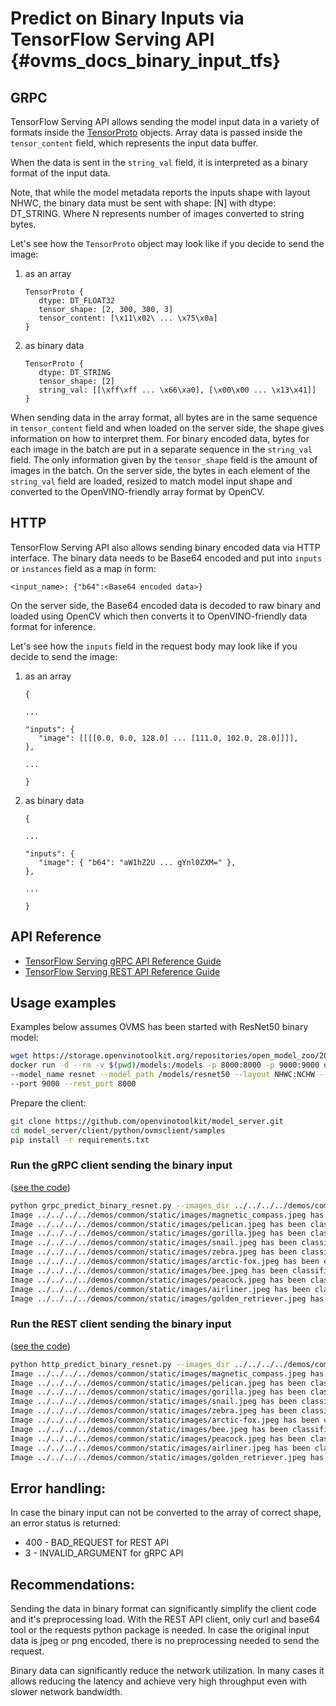 # Predict on Binary Inputs via TensorFlow Serving API {#ovms_docs_binary_input_tfs}

## GRPC

TensorFlow Serving API allows sending the model input data in a variety of formats inside the [TensorProto](https://github.com/tensorflow/tensorflow/blob/master/tensorflow/core/framework/tensor.proto) objects.
Array data is passed inside the `tensor_content` field, which represents the input data buffer.

When the data is sent in the `string_val` field, it is interpreted as a binary format of the input data.

Note, that while the model metadata reports the inputs shape with layout NHWC, the binary data must be sent with 
shape: [N] with dtype: DT_STRING. Where N represents number of images converted to string bytes.

Let's see how the `TensorProto` object may look like if you decide to send the image:

1) as an array
   
   ```
   TensorProto {
      dtype: DT_FLOAT32
      tensor_shape: [2, 300, 300, 3]
      tensor_content: [\x11\x02\ ... \x75\x0a]
   }
   ```

2) as binary data

   ```
   TensorProto {
      dtype: DT_STRING
      tensor_shape: [2]
      string_val: [[\xff\xff ... \x66\xa0], [\x00\x00 ... \x13\x41]]
   }
   ```   

When sending data in the array format, all bytes are in the same sequence in `tensor_content` field and when loaded on the server side, the shape gives information on how to interpret them. For binary encoded data, bytes for each image in the batch are put in a separate sequence in the `string_val` field. The only information given by the `tensor_shape` field is the amount of images in the batch. On the server side, the bytes in each element of the `string_val` field are loaded, resized to match model input shape and converted to the OpenVINO-friendly array format by OpenCV.

## HTTP

TensorFlow Serving API also allows sending binary encoded data via HTTP interface. The binary data needs to be Base64 encoded and put into `inputs` or `instances` field as a map in form:

```
<input_name>: {"b64":<Base64 encoded data>}
```

On the server side, the Base64 encoded data is decoded to raw binary and loaded using OpenCV which then converts it to OpenVINO-friendly data format for inference.
   
Let's see how the `inputs` field in the request body may look like if you decide to send the image:

1) as an array

   ```
   {

   ...

   "inputs": {
      "image": [[[[0.0, 0.0, 128.0] ... [111.0, 102.0, 28.0]]]],
   },

   ...

   }
   ```

2) as binary data

   ```
   {

   ...

   "inputs": {
      "image": { "b64": "aW1hZ2U ... gYnl0ZXM=" },
   },

   ...

   }
   ``` 

## API Reference
- [TensorFlow Serving gRPC API Reference Guide](./model_server_grpc_api_tfs.md)
- [TensorFlow Serving REST API Reference Guide](./model_server_rest_api_tfs.md)

## Usage examples

Examples below assumes OVMS has been started with ResNet50 binary model:

```bash
wget https://storage.openvinotoolkit.org/repositories/open_model_zoo/2022.1/models_bin/2/resnet50-binary-0001/FP32-INT1/resnet50-binary-0001.{xml,bin} -P models/resnet50/1
docker run -d --rm -v $(pwd)/models:/models -p 8000:8000 -p 9000:9000 openvino/model_server:latest \
--model_name resnet --model_path /models/resnet50 --layout NHWC:NCHW --plugin_config '{"PERFORMANCE_HINT": "LATENCY"}' \
--port 9000 --rest_port 8000
```

Prepare the client:
```bash
git clone https://github.com/openvinotoolkit/model_server.git
cd model_server/client/python/ovmsclient/samples
pip install -r requirements.txt
```

### Run the gRPC client sending the binary input
([see the code](https://github.com/openvinotoolkit/model_server/blob/releases/2022/3/client/python/ovmsclient/samples/grpc_predict_binary_resnet.py))
```bash
python grpc_predict_binary_resnet.py --images_dir ../../../../demos/common/static/images --model_name resnet --service_url localhost:9000
Image ../../../../demos/common/static/images/magnetic_compass.jpeg has been classified as magnetic compass
Image ../../../../demos/common/static/images/pelican.jpeg has been classified as pelican
Image ../../../../demos/common/static/images/gorilla.jpeg has been classified as gorilla, Gorilla gorilla
Image ../../../../demos/common/static/images/snail.jpeg has been classified as snail
Image ../../../../demos/common/static/images/zebra.jpeg has been classified as zebra
Image ../../../../demos/common/static/images/arctic-fox.jpeg has been classified as Arctic fox, white fox, Alopex lagopus
Image ../../../../demos/common/static/images/bee.jpeg has been classified as bee
Image ../../../../demos/common/static/images/peacock.jpeg has been classified as peacock
Image ../../../../demos/common/static/images/airliner.jpeg has been classified as airliner
Image ../../../../demos/common/static/images/golden_retriever.jpeg has been classified as golden retriever
```


### Run the REST client sending the binary input
([see the code](https://github.com/openvinotoolkit/model_server/blob/releases/2022/3/client/python/ovmsclient/samples/http_predict_binary_resnet.py))
```bash
python http_predict_binary_resnet.py --images_dir ../../../../demos/common/static/images --model_name resnet --service_url localhost:8000
Image ../../../../demos/common/static/images/magnetic_compass.jpeg has been classified as magnetic compass
Image ../../../../demos/common/static/images/pelican.jpeg has been classified as pelican
Image ../../../../demos/common/static/images/gorilla.jpeg has been classified as gorilla, Gorilla gorilla
Image ../../../../demos/common/static/images/snail.jpeg has been classified as snail
Image ../../../../demos/common/static/images/zebra.jpeg has been classified as zebra
Image ../../../../demos/common/static/images/arctic-fox.jpeg has been classified as Arctic fox, white fox, Alopex lagopus
Image ../../../../demos/common/static/images/bee.jpeg has been classified as bee
Image ../../../../demos/common/static/images/peacock.jpeg has been classified as peacock
Image ../../../../demos/common/static/images/airliner.jpeg has been classified as airliner
Image ../../../../demos/common/static/images/golden_retriever.jpeg has been classified as golden retriever
```

## Error handling:
In case the binary input can not be converted to the array of correct shape, an error status is returned:
- 400 - BAD_REQUEST for REST API
- 3 - INVALID_ARGUMENT for gRPC API


## Recommendations:

Sending the data in binary format can significantly simplify the client code and it's preprocessing load. With the REST API
client, only curl and base64 tool or the requests python package is needed. In case the original input data is jpeg or png 
encoded, there is no preprocessing needed to send the request.

Binary data can significantly reduce the network utilization. In many cases it allows reducing the latency and achieve
very high throughput even with slower network bandwidth.
